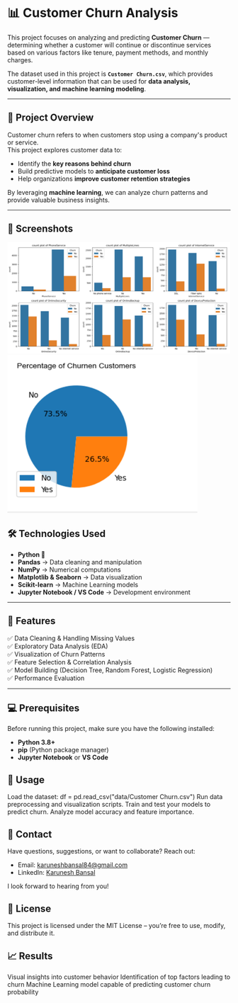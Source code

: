 # 📊 Customer Churn Analysis

This project focuses on analyzing and predicting **Customer Churn** — determining whether a customer will continue or discontinue services based on various factors like tenure, payment methods, and monthly charges.  

The dataset used in this project is **`Customer Churn.csv`**, which provides customer-level information that can be used for **data analysis, visualization, and machine learning modeling**.

---

## 🧠 **Project Overview**

Customer churn refers to when customers stop using a company's product or service.  
This project explores customer data to:
- Identify the **key reasons behind churn**
- Build predictive models to **anticipate customer loss**
- Help organizations **improve customer retention strategies**

By leveraging **machine learning**, we can analyze churn patterns and provide valuable business insights.

---

## 📸 Screenshots
![alt text](Capture1.PNG)
![alt text](Capture.PNG)

## 🛠️ **Technologies Used**

- **Python 🐍**
- **Pandas** → Data cleaning and manipulation  
- **NumPy** → Numerical computations  
- **Matplotlib & Seaborn** → Data visualization  
- **Scikit-learn** → Machine Learning models  
- **Jupyter Notebook / VS Code** → Development environment  

---

## 🌟 **Features**

✅ Data Cleaning & Handling Missing Values  
✅ Exploratory Data Analysis (EDA)  
✅ Visualization of Churn Patterns  
✅ Feature Selection & Correlation Analysis  
✅ Model Building (Decision Tree, Random Forest, Logistic Regression)  
✅ Performance Evaluation  

---

## 💻 **Prerequisites**

Before running this project, make sure you have the following installed:

- **Python 3.8+**
- **pip** (Python package manager)
- **Jupyter Notebook** or **VS Code**

## 🚀 Usage

Load the dataset:
df = pd.read_csv("data/Customer Churn.csv")
Run data preprocessing and visualization scripts.
Train and test your models to predict churn.
Analyze model accuracy and feature importance.

## 💬 Contact

Have questions, suggestions, or want to collaborate? Reach out:

- Email: [karuneshbansal84@gmail.com](mailto:karuneshbansal84@gmail.com)  
- LinkedIn: [Karunesh Bansal](https://www.linkedin.com/in/karunesh-bansal-780828380)

I look forward to hearing from you!

## 📜 License

This project is licensed under the MIT License – you’re free to use, modify, and distribute it.

## 📈 Results

Visual insights into customer behavior
Identification of top factors leading to churn
Machine Learning model capable of predicting customer churn probability

